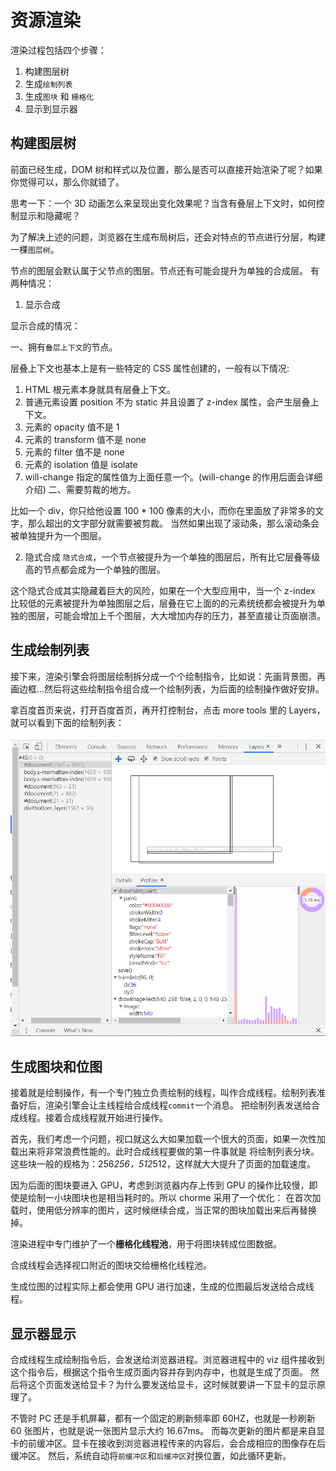 # 资源渲染

渲染过程包括四个步骤：

1. 构建图层树
2. 生成`绘制列表`
3. 生成`图块` 和 `栅格化`
4. 显示到显示器

## 构建图层树

前面已经生成，DOM 树和样式以及位置，那么是否可以直接开始渲染了呢？如果你觉得可以，那么你就错了。

思考一下：一个 3D 动画怎么来呈现出变化效果呢？当含有叠层上下文时，如何控制显示和隐藏呢？

为了解决上述的问题，浏览器在生成布局树后，还会对特点的节点进行分层，构建一棵`图层树`。

节点的图层会默认属于父节点的图层。节点还有可能会提升为单独的合成层。
有两种情况：

1. 显示合成

显示合成的情况：

一、拥有`叠层上下文`的节点。

层叠上下文也基本上是有一些特定的 CSS 属性创建的，一般有以下情况:

1.  HTML 根元素本身就具有层叠上下文。
2.  普通元素设置 position 不为 static 并且设置了 z-index 属性，会产生层叠上下文。
3.  元素的 opacity 值不是 1
4.  元素的 transform 值不是 none
5.  元素的 filter 值不是 none
6.  元素的 isolation 值是 isolate
7.  will-change 指定的属性值为上面任意一个。(will-change 的作用后面会详细介绍)
    二、需要剪裁的地方。

比如一个 div，你只给他设置 100 \* 100 像素的大小，而你在里面放了非常多的文字，那么超出的文字部分就需要被剪裁。
当然如果出现了滚动条，那么滚动条会被单独提升为一个图层。

2. 隐式合成
   `隐式合成`，一个节点被提升为一个单独的图层后，所有比它层叠等级高的节点都会成为一个单独的图层。

这个隐式合成其实隐藏着巨大的风险，如果在一个大型应用中，当一个 z-index 比较低的元素被提升为单独图层之后，层叠在它上面的的元素统统都会被提升为单独的图层，可能会增加上千个图层，大大增加内存的压力，甚至直接让页面崩溃。

## 生成绘制列表

接下来，渲染引擎会将图层绘制拆分成一个个绘制指令，比如说：先画背景图，再画边框...然后将这些绘制指令组合成一个绘制列表，为后面的绘制操作做好安排。

拿百度首页来说，打开百度首页，再开打控制台，点击 more tools 里的 Layers，就可以看到下面的绘制列表：

![An image](./img/6C383C12-6A46-4080-B2C0-B8AD2CCA838C.png)

## 生成图块和位图

接着就是绘制操作，有一个专门独立负责绘制的线程，叫作合成线程。绘制列表准备好后，渲染引擎会让主线程给合成线程`commit`一个消息。
把绘制列表发送给合成线程。接着合成线程就开始进行操作。

首先，我们考虑一个问题，视口就这么大如果加载一个很大的页面，如果一次性加载出来将非常浪费性能的。此时合成线程要做的第一件事就是
将绘制列表分块。这些块一般的规格为：256*256，512*512，这样就大大提升了页面的加载速度。

因为后面的图块要进入 GPU，考虑到浏览器内存上传到 GPU 的操作比较慢，即使是绘制一小块图块也是相当耗时的。所以 chorme 采用了一个优化：
在首次加载时，使用低分辨率的图片，这时候继续合成，当正常的图块加载出来后再替换掉。

渲染进程中专门维护了一个**栅格化线程池**，用于将图块转成位图数据。

合成线程会选择视口附近的图块交给栅格化线程池。

生成位图的过程实际上都会使用 GPU 进行加速，生成的位图最后发送给合成线程。

## 显示器显示

合成线程生成绘制指令后，会发送给浏览器进程。浏览器进程中的 viz 组件接收到这个指令后，根据这个指令生成页面内容并存到内存中，也就是生成了页面。
然后将这个页面发送给显卡？为什么要发送给显卡，这时候就要讲一下显卡的显示原理了。

不管时 PC 还是手机屏幕，都有一个固定的刷新频率即 60HZ，也就是一秒刷新 60 张图片，也就是说一张图片显示大约 16.67ms。
而每次更新的图片都是来自显卡的前缓冲区。显卡在接收到浏览器进程传来的内容后，会合成相应的图像存在后缓冲区。
然后，系统自动将`前缓冲区`和`后缓冲区`对换位置，如此循环更新。
